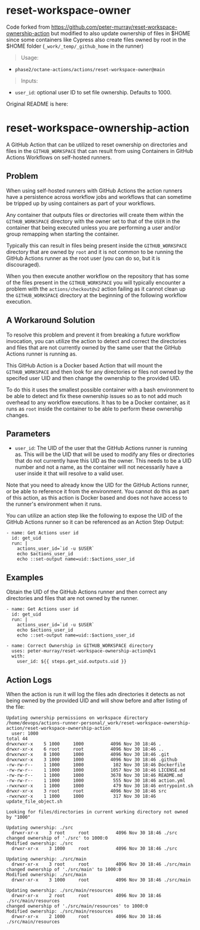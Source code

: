 # reset-workspace-owner

Code forked from https://github.com/peter-murray/reset-workspace-ownership-action but modified
to also update ownership of files in $HOME since some containers like Cypress also create
files owned by root in the $HOME folder (`_work/_temp/_github_home` in the runner)

> Usage: 
* `phase2/octane-actions/actions/reset-workspace-owner@main`
> Inputs: 
* `user_id`: optional user ID to set file ownership.  Defaults to 1000.

Original README is here:

# reset-workspace-ownership-action

A GitHub Action that can be utilized to reset ownership on directories and files in the `GITHUB_WORKSPACE` that can result from 
using Containers in GitHub Actions Workflows on self-hosted runners.


## Problem

When using self-hosted runners with GitHub Actions the action runners have a persistence across workflow jobs and workflows that
can sometime be tripped up by using containers as part of your workflows.

Any container that outputs files or directories will create them within the `GITHUB_WORKSPACE` directory with the owner set to that
of the `USER` in the container that being executed unless you are performing a user and/or group remapping when starting the container.

Typically this can result in files being present inside the `GITHUB_WORKSPACE` directory that are owned by `root` and it is not common to
be running the GitHub Actions runner as the root user (you can do so, but it is discouraged).

When you then execute another workflow on the repository that has some of the files present in the `GITHUB_WORKSPACE` you will typically encounter
a problem with the `actions/checkout@v2` action failing as it cannot clean up the `GITHUB_WORKSPACE` directory at the beginning of the following
workflow execution.


## A Workaround Solution

To resolve this problem and prevent it from breaking a future workflow invocation, you can utilize the action to detect and correct the directories 
and files that are not currently owned by the same user that the GitHub Actions runner is running as.

This GitHub Action is a Docker based Action that will mount the `GITHUB_WORKSPACE` and then look for any directories or files not owned by the specifed
user UID and then change the ownership to the provided UID.

To do this it uses the smallest possible container with a bash environment to be able to detect and fix these ownership issues so as to not add much overhead
to any workflow executions. It has to be a Docker container, as it runs as `root` inside the container to be able to perform these ownership changes.


## Parameters

* `user_id`: The UID of the user that the GitHub Actions runner is running as. This will be the UID that will be used to modify any files or directories
  that do not currently have this UID as the owner. This needs to be a UID number and not a name, as the container will not necessarily have a user inside it
  that will resolve to a valid user.

Note that you need to already know the UID for the GitHub Actions runner, or be able to reference it from the environment. You cannot do this as part of this 
action, as this action is Docker based and does not have access to the runner's environment when it runs.

You can utilize an action step like the following to expose the UID of the GitHub Actions runner so it can be referenced as an Action Step Output:

```
- name: Get Actions user id
  id: get_uid
  run: |
    actions_user_id=`id -u $USER`
    echo $actions_user_id
    echo ::set-output name=uid::$actions_user_id
```


## Examples

Obtain the UID of the GitHub Actions runner and then correct any directories and files that are not owned by the runner.

```
- name: Get Actions user id
  id: get_uid
  run: |
    actions_user_id=`id -u $USER`
    echo $actions_user_id
    echo ::set-output name=uid::$actions_user_id

- name: Correct Ownership in GITHUB_WORKSPACE directory
  uses: peter-murray/reset-workspace-ownership-action@v1
  with:
    user_id: ${{ steps.get_uid.outputs.uid }}
```

## Action Logs

When the action is run it will log the files adn directories it detects as not being owned by the provided UID and will show before and 
after listing of the file:

```
Updating ownership permissions on workspace directory /home/devops/actions-runner-personal/_work/reset-workspace-ownership-action/reset-workspace-ownership-action
  user: 1000
total 44
drwxrwxr-x    5 1000     1000          4096 Nov 30 18:46 .
drwxr-xr-x    6 root     root          4096 Nov 30 18:46 ..
drwxrwxr-x    8 1000     1000          4096 Nov 30 18:46 .git
drwxrwxr-x    3 1000     1000          4096 Nov 30 18:46 .github
-rw-rw-r--    1 1000     1000           102 Nov 30 18:46 Dockerfile
-rw-rw-r--    1 1000     1000          1057 Nov 30 18:46 LICENSE.md
-rw-rw-r--    1 1000     1000          3678 Nov 30 18:46 README.md
-rw-rw-r--    1 1000     1000           555 Nov 30 18:46 action.yml
-rwxrwxr-x    1 1000     1000           479 Nov 30 18:46 entrypoint.sh
drwxr-xr-x    3 root     root          4096 Nov 30 18:46 src
-rwxrwxr-x    1 1000     1000           317 Nov 30 18:46 update_file_object.sh

Looking for files/directories in current working directory not owned by "1000"

Updating ownership: ./src
  drwxr-xr-x    3 root     root          4096 Nov 30 18:46 ./src
changed ownership of './src' to 1000:0
Modified ownership: ./src
  drwxr-xr-x    3 1000     root          4096 Nov 30 18:46 ./src

Updating ownership: ./src/main
  drwxr-xr-x    3 root     root          4096 Nov 30 18:46 ./src/main
changed ownership of './src/main' to 1000:0
Modified ownership: ./src/main
  drwxr-xr-x    3 1000     root          4096 Nov 30 18:46 ./src/main

Updating ownership: ./src/main/resources
  drwxr-xr-x    2 root     root          4096 Nov 30 18:46 ./src/main/resources
changed ownership of './src/main/resources' to 1000:0
Modified ownership: ./src/main/resources
  drwxr-xr-x    2 1000     root          4096 Nov 30 18:46 ./src/main/resources
```
